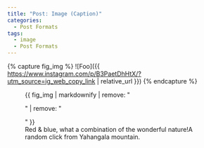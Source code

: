 ```yaml
---
title: "Post: Image (Caption)"
categories:
  - Post Formats
tags:
  - image
  - Post Formats
---
```


{% capture fig_img %}
![Foo]({{ https://www.instagram.com/p/B3PaetDhHtX/?utm_source=ig_web_copy_link | relative_url }})
{% endcapture %}

<figure>
  {{ fig_img | markdownify | remove: "<p>" | remove: "</p>" }}
  <figcaption>Red & blue, what a combination of the wonderful nature!A random click from Yahangala mountain.</figcaption>
</figure>